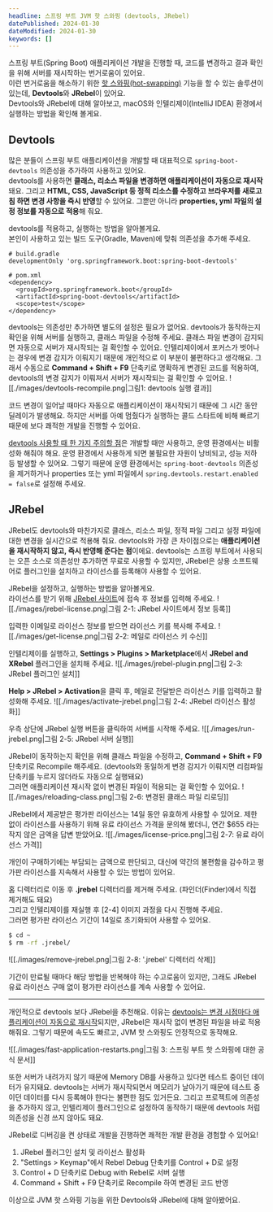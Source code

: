 ```yaml
---
headline: 스프링 부트 JVM 핫 스와핑 (devtools, JRebel)
datePublished: 2024-01-30
dateModified: 2024-01-30
keywords: []
---
```


스프링 부트(Spring Boot) 애플리케이션 개발을 진행할 때, 코드를 변경하고 결과 확인을 위해 서버를 재시작하는 번거로움이 있어요.   
이런 번거로움을 해소하기 위한 [핫 스와핑(hot-swapping)](https://docs.spring.io/spring-boot/docs/current/reference/htmlsingle/#howto.hotswapping) 기능을 할 수 있는 솔루션이 있는데, **Devtools**와 **JRebel**이 있어요.   
Devtools와 JRebel에 대해 알아보고, macOS와 인텔리제이(IntelliJ IDEA) 환경에서 실행하는 방법을 확인해 볼게요.

## Devtools
많은 분들이 스프링 부트 애플리케이션을 개발할 때 대표적으로 `spring-boot-devtools` 의존성을 추가하여 사용하고 있어요.   
devtools를 사용하면 **클래스, 리소스 파일을 변경하면 애플리케이션이 자동으로 재시작** 돼요.
그리고 **HTML, CSS, JavaScript 등 정적 리소스를 수정하고 브라우저를 새로고침 하면 변경 사항을 즉시 반영**할 수 있어요.
그뿐만 아니라 **properties, yml 파일의 설정 정보를 자동으로 적용**해 줘요.

devtools를 적용하고, 실행하는 방법을 알아볼게요.   
본인이 사용하고 있는 빌드 도구(Gradle, Maven)에 맞춰 의존성을 추가해 주세요.
```text frame="none"
# build.gradle
developmentOnly 'org.springframework.boot:spring-boot-devtools'

# pom.xml
<dependency>
  <groupId>org.springframework.boot</groupId>
  <artifactId>spring-boot-devtools</artifactId>
  <scope>test</scope>
</dependency>
```

devtools는 의존성만 추가하면 별도의 설정은 필요가 없어요. devtools가 동작하는지 확인을 위해 서버를 실행하고, 클래스 파일을 수정해 주세요.
클래스 파일 변경이 감지되면 자동으로 서버가 재시작되는 걸 확인할 수 있어요. 인텔리제이에서 포커스가 벗어나는 경우에 변경 감지가 이뤄지기 때문에 개인적으로 이 부분이 불편하다고 생각해요.
그래서 수동으로 **Command + Shift + F9** 단축키로 명확하게 변경된 코드를 적용하여, devtools의 변경 감지가 이뤄져서 서버가 재시작되는 걸 확인할 수 있어요.
![[./images/devtools-recompile.png|그림1: devtools 실행 결과]]

코드 변경이 일어날 때마다 자동으로 애플리케이션이 재시작되기 때문에 그 시간 동안 딜레이가 발생해요.
하지만 서버를 아예 멈췄다가 실행하는 콜드 스타트에 비해 빠르기 때문에 보다 쾌적한 개발을 진행할 수 있어요.

[devtools 사용할 때 한 가지 주의할 점](https://docs.spring.io/spring-boot/docs/current/reference/html/using.html#using.devtools)은 개발할 때만 사용하고, 운영 환경에서는 비활성화 해줘야 해요.
운영 환경에서 사용하게 되면 불필요한 자원이 낭비되고, 성능 저하 등 발생할 수 있어요.
그렇기 때문에 운영 환경에서는 `spring-boot-devtools` 의존성을 제거하거나 properties 또는 yml 파일에서 `spring.devtools.restart.enabled = false`로 설정해 주세요.

## JRebel
JRebel도 devtools와 마찬가지로 클래스, 리소스 파일, 정적 파일 그리고 설정 파일에 대한 변경을 실시간으로 적용해 줘요.
devtools와 가장 큰 차이점으로는 **애플리케이션을 재시작하지 않고, 즉시 반영해 준다는 점**이에요.
devtools는 스프링 부트에서 사용되는 오픈 소스로 의존성만 추가하면 무료로 사용할 수 있지만, JRebel은 상용 소프트웨어로 플러그인을 설치하고 라이선스를 등록해야 사용할 수 있어요.

JRebel을 설정하고, 실행하는 방법을 알아볼게요.   
라이선스를 받기 위해 [JRebel 사이트](https://www.jrebel.com/products/jrebel/free-trial)에 접속 후 정보를 입력해 주세요.
![[./images/jrebel-license.png|그림 2-1: JRebel 사이트에서 정보 등록]]

입력한 이메일로 라이선스 정보를 받으면 라이선스 키를 복사해 주세요.
![[./images/get-license.png|그림 2-2: 메일로 라이선스 키 수신]]

인텔리제이를 실행하고, **Settings > Plugins > Marketplace**에서 **JRebel and XRebel** 플러그인을 설치해 주세요.
![[./images/jrebel-plugin.png|그림 2-3: JRebel 플러그인 설치]]

**Help > JRebel > Activation**을 클릭 후, 메일로 전달받은 라이선스 키를 입력하고 활성화해 주세요.
![[./images/activate-jrebel.png|그림 2-4: JRebel 라이선스 활성화]]

우측 상단에 JRebel 실행 버튼을 클릭하여 서버를 시작해 주세요.
![[./images/run-jrebel.png|그림 2-5: JRebel 서버 실행]]

JRebel이 동작하는지 확인을 위해 클래스 파일을 수정하고, **Command + Shift + F9** 단축키로 Recompile 해주세요.
(devtools와 동일하게 변경 감지가 이뤄지면 리컴파일 단축키를 누르지 않더라도 자동으로 실행돼요)   
그러면 애플리케이션 재시작 없이 변경된 파일이 적용되는 걸 확인할 수 있어요.
![[./images/reloading-class.png|그림 2-6: 변경된 클래스 파일 리로딩]]


JRebel에서 제공받은 평가판 라이선스는 14일 동안 유효하게 사용할 수 있어요.
제한 없이 라이선스를 사용하기 위해 유료 라이선스 가격을 문의해 봤더니, 연간 $655 라는 작지 않은 금액을 답변 받았어요.
![[./images/license-price.png|그림 2-7: 유료 라이선스 가격]]

개인이 구매하기에는 부담되는 금액으로 판단되고, 대신에 약간의 불편함을 감수하고 평가판 라이선스를 지속해서 사용할 수 있는 방법이 있어요.


홈 디렉터리로 이동 후 **.jrebel** 디렉터리를 제거해 주세요. (파인더(Finder)에서 직접 제거해도 돼요)   
그리고 인텔리제이를 재실행 후 [2-4] 이미지 과정을 다시 진행해 주세요.   
그러면 평가판 라이선스 기간이 14일로 초기화되어 사용할 수 있어요.
```bash frame="none"
$ cd ~
$ rm -rf .jrebel/
```
![[./images/remove-jrebel.png|그림 2-8: '.jrebel' 디렉터리 삭제]]

기간이 만료될 때마다 해당 방법을 반복해야 하는 수고로움이 있지만, 그래도 JRebel 유료 라이선스 구매 없이 평가판 라이선스를 계속 사용할 수 있어요. 

---

개인적으로 devtools 보다 JRebel을 추천해요.
이유는 [devtools는 변경 시점마다 애플리케이션이 자동으로 재시작](https://docs.spring.io/spring-boot/docs/current/reference/htmlsingle/#howto.hotswapping.fast-application-restarts)되지만,
JRebel은 재시작 없이 변경된 파일을 바로 적용 해줘요.
그렇기 때문에 속도도 빠르고, JVM 핫 스와핑도 안정적으로 동작해요.

![[./images/fast-application-restarts.png|그림 3: 스프링 부트 핫 스와핑에 대한 공식 문서]]

또한 서버가 내려가지 않기 때문에 Memory DB를 사용하고 있다면 테스트 중이던 데이터가 유지돼요.
devtools는 서버가 재시작되면서 메모리가 날아가기 때문에 테스트 중이던 데이터를 다시 등록해야 한다는 불편한 점도 있거든요.
그리고 프로젝트에 의존성을 추가하지 않고, 인텔리제이 플러그인으로 설정하여 동작하기 때문에 devtools 처럼 의존성을 신경 쓰지 않아도 돼요.

JRebel로 디버깅을 켠 상태로 개발을 진행하면 쾌적한 개발 환경을 경험할 수 있어요!
1. JRebel 플러그인 설치 및 라이선스 활성화
2. "Settings > Keymap"에서 Rebel Debug 단축키를 Control + D로 설정
3. Control + D 단축키로 Debug with Rebel로 서버 실행
4. Command + Shift + F9 단축키로 Recompile 하여 변경된 코드 반영

이상으로 JVM 핫 스와핑 기능을 위한 Devtools와 JRebel에 대해 알아봤어요.